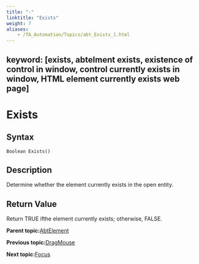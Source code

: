 ```yaml
--- 
title: "-"
linktitle: "Exists"
weight: 7
aliases: 
    - /TA_Automation/Topics/abt_Exists_1.html
---
```

keyword: [exists, abtelment exists, existence of control in window, control currently exists in window, HTML element currently exists web page]
---

# Exists

## Syntax

`Boolean Exists()`

## Description

Determine whether the element currently exists in the open entity.

## Return Value

Return TRUE ifthe element currently exists; otherwise, FALSE.

**Parent topic:**[AbtElement](/TA_Automation/Topics/abt_AbtElement.html)

**Previous topic:**[DragMouse](/TA_Automation/Topics/abt_DragMouse_1.html)

**Next topic:**[Focus](/TA_Automation/Topics/abt_Focus_1.html)

